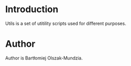 # Introduction

Utils is a set of utitility scripts used for different purposes.

# Author

Author is Bartłomiej Olszak-Mundzia.